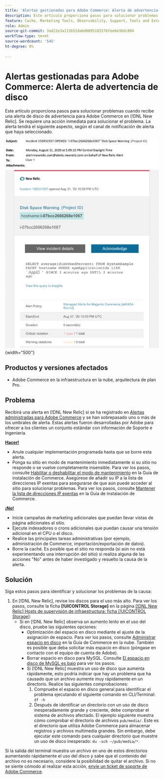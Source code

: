 ```yaml
---
title: 'Alertas gestionadas para Adobe Commerce: Alerta de advertencia de disco'
description: Este artículo proporciona pasos para solucionar problemas cuando recibe una alerta de disco de advertencia para Adobe Commerce en  [!DNL New Relic]. Se requiere una acción inmediata para solucionar el problema.
feature: Cache, Marketing Tools, Observability, Support, Tools and External Services
role: Admin
source-git-commit: 3ad22e3a113b52da6d6095103376fee6e36dc804
workflow-type: tm+mt
source-wordcount: '545'
ht-degree: 0%

---
```



# Alertas gestionadas para Adobe Commerce: Alerta de advertencia de disco

Este artículo proporciona pasos para solucionar problemas cuando recibe una alerta de disco de advertencia para Adobe Commerce en [!DNL New Relic]. Se requiere una acción inmediata para solucionar el problema. La alerta tendrá el siguiente aspecto, según el canal de notificación de alerta que haya seleccionado.

![alerta de advertencia de disco](../../assets/managed-alerts/disk-warning-magento-managed.png){width="500"}

## Productos y versiones afectados

* Adobe Commerce en la infraestructura en la nube, arquitectura de plan Pro.

## Problema

Recibirá una alerta en [!DNL New Relic] si se ha registrado en [Alertas administradas para Adobe Commerce](managed-alerts-for-magento-commerce.md) y se han sobrepasado uno o más de los umbrales de alerta. Estas alertas fueron desarrolladas por Adobe para ofrecer a los clientes un conjunto estándar con información de Soporte e Ingeniería.

<u> **Hacer!** </u>

* Anule cualquier implementación programada hasta que se borre esta alerta.
* Ponga su sitio en modo de mantenimiento inmediatamente si su sitio no responde o se vuelve completamente insensible. Para ver los pasos, consulte [Habilitar o deshabilitar el modo de mantenimiento](https://experienceleague.adobe.com/es/docs/commerce-operations/installation-guide/tutorials/maintenance-mode) en la Guía de instalación de Commerce. Asegúrese de añadir su IP a la lista de direcciones IP exentas para asegurarse de que aún puede acceder al sitio para solucionar problemas. Para ver los pasos, consulte [Mantener la lista de direcciones IP exentas](https://experienceleague.adobe.com/es/docs/commerce-operations/installation-guide/tutorials/maintenance-mode#maintain-the-list-of-exempt-ip-addresses) en la Guía de instalación de Commerce.

<u> **¡No!** </u>

* Inicie campañas de marketing adicionales que puedan llevar vistas de página adicionales al sitio.
* Ejecute indexadores o crons adicionales que puedan causar una tensión adicional en el CPU o el disco.
* Realice las principales tareas administrativas (por ejemplo, administración de Commerce, importación/exportación de datos).
* Borre la caché. Es posible que el sitio no responda (si aún no está experimentando una interrupción del sitio) si realiza alguna de las acciones &quot;No&quot; antes de haber investigado y resuelto la causa de la alerta.

## Solución

Siga estos pasos para identificar y solucionar los problemas de la causa:

1. En [!DNL New Relic], revise los discos para el uso más alto. Para ver los pasos, consulte la ficha **[!UICONTROL Storage]** en la página [[!DNL New Relic] Hosts de supervisión de infraestructura: ficha [!UICONTROL Storage]](https://docs.newrelic.com/docs/infrastructure/infrastructure-data/infrastructure-ui-pages/infra-hosts-ui-page/#storage):
   * Si en [!DNL New Relic] observa un aumento lento en el uso del disco, pruebe las siguientes opciones:
      * Optimización del espacio en disco mediante el ajuste de la asignación de espacio. Para ver los pasos, consulte [Administrar espacio en disco](https://experienceleague.adobe.com/es/docs/commerce-on-cloud/user-guide/develop/storage/manage-disk-space) en la Guía de Commerce en la nube. También es posible que deba solicitar más espacio en disco (póngase en contacto con el equipo de cuenta de Adobe).
      * Borrar espacio en disco para MySQL. Consulte [El espacio en disco de MySQL es bajo](http://experienceleague.adobe.com/es/docs/commerce-knowledge-base/kb/troubleshooting/database/mysql-disk-space-is-low-on-magento-commerce-cloud) para ver los pasos.
      * Si [!DNL New Relic] muestra un uso de disco que aumenta rápidamente, esto podría indicar que hay un problema que ha causado que un archivo aumente muy rápidamente en un directorio. Realice las siguientes comprobaciones:
         1. Compruebe el espacio en disco general para identificar el problema ejecutando el siguiente comando en CLI/Terminal: `df -h`
         1. Después de identificar un directorio con un uso de disco inesperadamente grande y creciente, debe comprobar el sistema de archivos afectado. El ejemplo siguiente muestra cómo comprobar el directorio de archivos `pub/media/`. Este es el directorio que utiliza Adobe Commerce para almacenar registros y archivos multimedia grandes. Sin embargo, debe ejecutar este comando para cualquier directorio que muestre un uso de disco inesperado: `du -sch ~/pub/media/*`.

Si la salida del terminal muestra un archivo en uno de estos directorios aumentando rápidamente el uso del disco y sabe que el contenido del archivo no es necesario, considere la posibilidad de quitar el archivo. Si no se siente cómodo al realizar esta acción, [envíe un ticket de soporte de Adobe Commerce](https://experienceleague.adobe.com/es/docs/commerce-knowledge-base/kb/help-center-guide/magento-help-center-user-guide#support-case).
